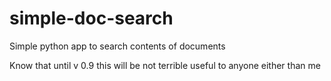 # simple-doc-search
Simple python app to search contents of documents 

Know that until v 0.9 this will be not terrible useful to anyone either than me

